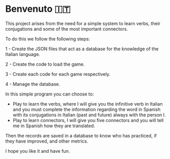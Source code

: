 
# Benvenuto 🇮🇹

This project arises from the need for a simple system to learn verbs, their conjugations and some of the most important connectors.

To do this we follow the following steps:

1 - Create the JSON files that act as a database for the knowledge of the Italian language.

2 - Create the code to load the game.

3 - Create each code for each game respectively.

4 - Manage the database.

In this simple program you can choose to:

- Play to learn the verbs, where I will give you the infinitive verb in Italian and you must complete the information regarding the word in Spanish with its conjugations in Italian (past and future) always with the person I.
- Play to learn connectors, I will give you five connectors and you will tell me in Spanish how they are translated.

Then the records are saved in a database to know who has practiced, if they have improved, and other metrics.

I hope you like it and have fun.




